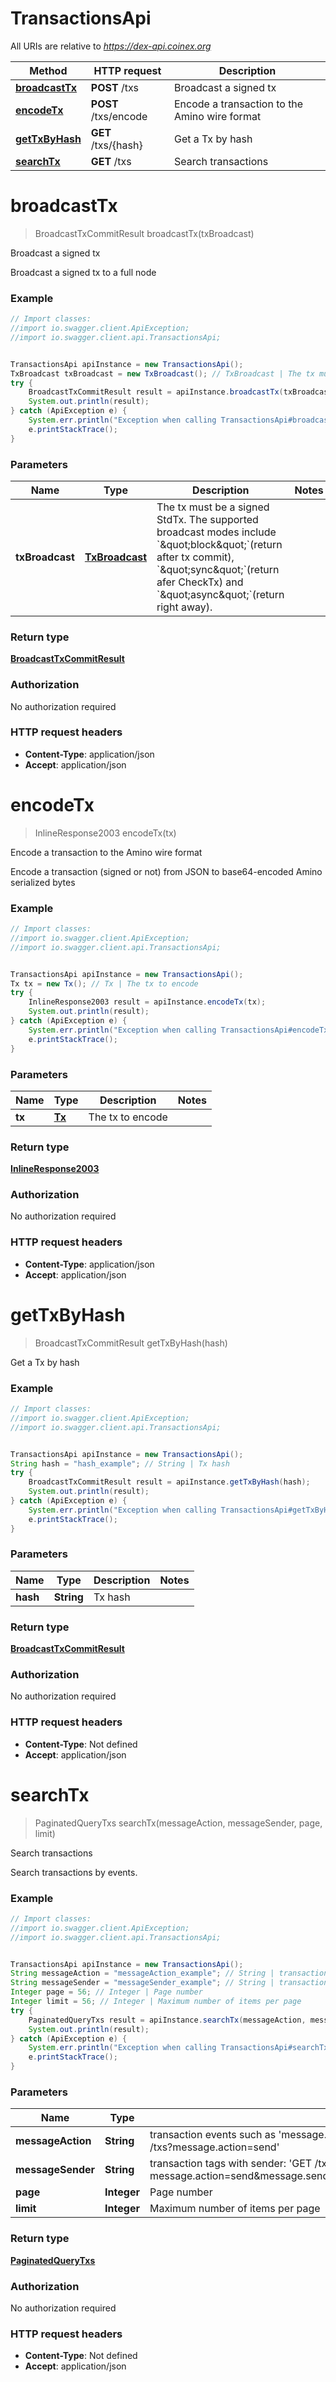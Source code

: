# TransactionsApi

All URIs are relative to *https://dex-api.coinex.org*

Method | HTTP request | Description
------------- | ------------- | -------------
[**broadcastTx**](TransactionsApi.md#broadcastTx) | **POST** /txs | Broadcast a signed tx
[**encodeTx**](TransactionsApi.md#encodeTx) | **POST** /txs/encode | Encode a transaction to the Amino wire format
[**getTxByHash**](TransactionsApi.md#getTxByHash) | **GET** /txs/{hash} | Get a Tx by hash
[**searchTx**](TransactionsApi.md#searchTx) | **GET** /txs | Search transactions


<a name="broadcastTx"></a>
# **broadcastTx**
> BroadcastTxCommitResult broadcastTx(txBroadcast)

Broadcast a signed tx

Broadcast a signed tx to a full node

### Example
```java
// Import classes:
//import io.swagger.client.ApiException;
//import io.swagger.client.api.TransactionsApi;


TransactionsApi apiInstance = new TransactionsApi();
TxBroadcast txBroadcast = new TxBroadcast(); // TxBroadcast | The tx must be a signed StdTx. The supported broadcast modes include `\"block\"`(return after tx commit), `\"sync\"`(return afer CheckTx) and `\"async\"`(return right away).
try {
    BroadcastTxCommitResult result = apiInstance.broadcastTx(txBroadcast);
    System.out.println(result);
} catch (ApiException e) {
    System.err.println("Exception when calling TransactionsApi#broadcastTx");
    e.printStackTrace();
}
```

### Parameters

Name | Type | Description  | Notes
------------- | ------------- | ------------- | -------------
 **txBroadcast** | [**TxBroadcast**](TxBroadcast.md)| The tx must be a signed StdTx. The supported broadcast modes include &#x60;\&quot;block\&quot;&#x60;(return after tx commit), &#x60;\&quot;sync\&quot;&#x60;(return afer CheckTx) and &#x60;\&quot;async\&quot;&#x60;(return right away). |

### Return type

[**BroadcastTxCommitResult**](BroadcastTxCommitResult.md)

### Authorization

No authorization required

### HTTP request headers

 - **Content-Type**: application/json
 - **Accept**: application/json

<a name="encodeTx"></a>
# **encodeTx**
> InlineResponse2003 encodeTx(tx)

Encode a transaction to the Amino wire format

Encode a transaction (signed or not) from JSON to base64-encoded Amino serialized bytes

### Example
```java
// Import classes:
//import io.swagger.client.ApiException;
//import io.swagger.client.api.TransactionsApi;


TransactionsApi apiInstance = new TransactionsApi();
Tx tx = new Tx(); // Tx | The tx to encode
try {
    InlineResponse2003 result = apiInstance.encodeTx(tx);
    System.out.println(result);
} catch (ApiException e) {
    System.err.println("Exception when calling TransactionsApi#encodeTx");
    e.printStackTrace();
}
```

### Parameters

Name | Type | Description  | Notes
------------- | ------------- | ------------- | -------------
 **tx** | [**Tx**](Tx.md)| The tx to encode |

### Return type

[**InlineResponse2003**](InlineResponse2003.md)

### Authorization

No authorization required

### HTTP request headers

 - **Content-Type**: application/json
 - **Accept**: application/json

<a name="getTxByHash"></a>
# **getTxByHash**
> BroadcastTxCommitResult getTxByHash(hash)

Get a Tx by hash

### Example
```java
// Import classes:
//import io.swagger.client.ApiException;
//import io.swagger.client.api.TransactionsApi;


TransactionsApi apiInstance = new TransactionsApi();
String hash = "hash_example"; // String | Tx hash
try {
    BroadcastTxCommitResult result = apiInstance.getTxByHash(hash);
    System.out.println(result);
} catch (ApiException e) {
    System.err.println("Exception when calling TransactionsApi#getTxByHash");
    e.printStackTrace();
}
```

### Parameters

Name | Type | Description  | Notes
------------- | ------------- | ------------- | -------------
 **hash** | **String**| Tx hash |

### Return type

[**BroadcastTxCommitResult**](BroadcastTxCommitResult.md)

### Authorization

No authorization required

### HTTP request headers

 - **Content-Type**: Not defined
 - **Accept**: application/json

<a name="searchTx"></a>
# **searchTx**
> PaginatedQueryTxs searchTx(messageAction, messageSender, page, limit)

Search transactions

Search transactions by events.

### Example
```java
// Import classes:
//import io.swagger.client.ApiException;
//import io.swagger.client.api.TransactionsApi;


TransactionsApi apiInstance = new TransactionsApi();
String messageAction = "messageAction_example"; // String | transaction events such as 'message.action=send' which results in the following endpoint: 'GET /txs?message.action=send'
String messageSender = "messageSender_example"; // String | transaction tags with sender: 'GET /txs?message.action=send&message.sender=cosmos16xyempempp92x9hyzz9wrgf94r6j9h5f06pxxv'
Integer page = 56; // Integer | Page number
Integer limit = 56; // Integer | Maximum number of items per page
try {
    PaginatedQueryTxs result = apiInstance.searchTx(messageAction, messageSender, page, limit);
    System.out.println(result);
} catch (ApiException e) {
    System.err.println("Exception when calling TransactionsApi#searchTx");
    e.printStackTrace();
}
```

### Parameters

Name | Type | Description  | Notes
------------- | ------------- | ------------- | -------------
 **messageAction** | **String**| transaction events such as &#39;message.action&#x3D;send&#39; which results in the following endpoint: &#39;GET /txs?message.action&#x3D;send&#39; | [optional]
 **messageSender** | **String**| transaction tags with sender: &#39;GET /txs?message.action&#x3D;send&amp;message.sender&#x3D;cosmos16xyempempp92x9hyzz9wrgf94r6j9h5f06pxxv&#39; | [optional]
 **page** | **Integer**| Page number | [optional]
 **limit** | **Integer**| Maximum number of items per page | [optional]

### Return type

[**PaginatedQueryTxs**](PaginatedQueryTxs.md)

### Authorization

No authorization required

### HTTP request headers

 - **Content-Type**: Not defined
 - **Accept**: application/json

